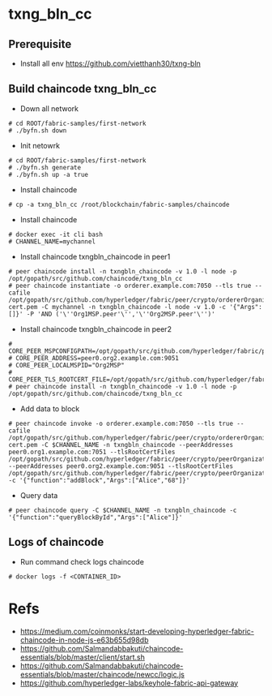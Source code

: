 # txng_bln_cc

## Prerequisite
* Install all env https://github.com/vietthanh30/txng-bln

## Build chaincode txng_bln_cc
* Down all network
```
# cd ROOT/fabric-samples/first-network
# ./byfn.sh down
```
* Init netowrk
```
# cd ROOT/fabric-samples/first-network
# ./byfn.sh generate
# ./byfn.sh up -a true
```
* Install chaincode
```
# cp -a txng_bln_cc /root/blockchain/fabric-samples/chaincode
```
* Install chaincode
```
# docker exec -it cli bash
# CHANNEL_NAME=mychannel
```
* Install chaincode txngbln_chaincode in peer1
```
# peer chaincode install -n txngbln_chaincode -v 1.0 -l node -p /opt/gopath/src/github.com/chaincode/txng_bln_cc
# peer chaincode instantiate -o orderer.example.com:7050 --tls true --cafile /opt/gopath/src/github.com/hyperledger/fabric/peer/crypto/ordererOrganizations/example.com/orderers/orderer.example.com/msp/tlscacerts/tlsca.example.com-cert.pem -C mychannel -n txngbln_chaincode -l node -v 1.0 -c '{"Args":[]}' -P 'AND ('\''Org1MSP.peer'\'','\''Org2MSP.peer'\'')'
```
* Install chaincode txngbln_chaincode in peer2
```
# CORE_PEER_MSPCONFIGPATH=/opt/gopath/src/github.com/hyperledger/fabric/peer/crypto/peerOrganizations/org2.example.com/users/Admin@org2.example.com/msp 
# CORE_PEER_ADDRESS=peer0.org2.example.com:9051 
# CORE_PEER_LOCALMSPID="Org2MSP" 
# CORE_PEER_TLS_ROOTCERT_FILE=/opt/gopath/src/github.com/hyperledger/fabric/peer/crypto/peerOrganizations/org2.example.com/peers/peer0.org2.example.com/tls/ca.crt 
# peer chaincode install -n txngbln_chaincode -v 1.0 -l node -p /opt/gopath/src/github.com/chaincode/txng_bln_cc
```
* Add data to block
```
# peer chaincode invoke -o orderer.example.com:7050 --tls true --cafile /opt/gopath/src/github.com/hyperledger/fabric/peer/crypto/ordererOrganizations/example.com/orderers/orderer.example.com/msp/tlscacerts/tlsca.example.com-cert.pem -C $CHANNEL_NAME -n txngbln_chaincode --peerAddresses peer0.org1.example.com:7051 --tlsRootCertFiles /opt/gopath/src/github.com/hyperledger/fabric/peer/crypto/peerOrganizations/org1.example.com/peers/peer0.org1.example.com/tls/ca.crt --peerAddresses peer0.org2.example.com:9051 --tlsRootCertFiles /opt/gopath/src/github.com/hyperledger/fabric/peer/crypto/peerOrganizations/org2.example.com/peers/peer0.org2.example.com/tls/ca.crt -c '{"function":"addBlock","Args":["Alice","68"]}'
```
* Query data
```
# peer chaincode query -C $CHANNEL_NAME -n txngbln_chaincode -c '{"function":"queryBlockById","Args":["Alice"]}'
```

## Logs of chaincode
* Run command check logs chaincode
```
# docker logs -f <CONTAINER_ID>
```


# Refs
* https://medium.com/coinmonks/start-developing-hyperledger-fabric-chaincode-in-node-js-e63b655d98db
* https://github.com/Salmandabbakuti/chaincode-essentials/blob/master/client/start.sh
* https://github.com/Salmandabbakuti/chaincode-essentials/blob/master/chaincode/newcc/logic.js
* https://github.com/hyperledger-labs/keyhole-fabric-api-gateway
